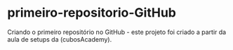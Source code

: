 # primeiro-repositorio-GitHub
Criando o primeiro repositório no GitHub -
este projeto foi criado a partir da aula de setups da (cubosAcademy).
